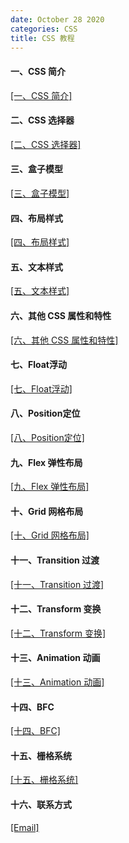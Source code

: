 ```yaml
---
date: October 28 2020
categories: CSS
title: CSS 教程
---
```


#### 一、CSS 简介

[[一、CSS 简介]](https://web-oyster.github.io/2020/10/28/CSS/Tutorial/%E4%B8%80%E3%80%81CSS%20%E7%AE%80%E4%BB%8B/)

#### 二、CSS 选择器

[[二、CSS 选择器]](https://web-oyster.github.io/2020/10/28/CSS/Tutorial/%E4%BA%8C%E3%80%81CSS%20%E9%80%89%E6%8B%A9%E5%99%A8/)

#### 三、盒子模型

[[三、盒子模型]](https://web-oyster.github.io/2020/10/28/CSS/Tutorial/%E4%B8%89%E3%80%81%E7%9B%92%E5%AD%90%E6%A8%A1%E5%9E%8B/)

#### 四、布局样式

[[四、布局样式]](https://web-oyster.github.io/2020/10/28/CSS/Tutorial/%E5%9B%9B%E3%80%81%E5%B8%83%E5%B1%80%E6%A0%B7%E5%BC%8F/)

#### 五、文本样式

[[五、文本样式]](https://web-oyster.github.io/2020/10/28/CSS/Tutorial/%E4%BA%94%E3%80%81%E6%96%87%E6%9C%AC%E6%A0%B7%E5%BC%8F/)

#### 六、其他 CSS 属性和特性

[[六、其他 CSS 属性和特性]](https://web-oyster.github.io/2020/10/28/CSS/Tutorial/%E5%85%AD%E3%80%81%E5%85%B6%E4%BB%96%20CSS%20%E5%B1%9E%E6%80%A7%E5%92%8C%E7%89%B9%E6%80%A7/)

#### 七、Float浮动

[[七、Float浮动]](https://web-oyster.github.io/2020/10/28/CSS/Tutorial/%E4%B8%83%E3%80%81Float%E6%B5%AE%E5%8A%A8/)

#### 八、Position定位

[[八、Position定位]](https://web-oyster.github.io/2020/10/28/CSS/Tutorial/%E5%85%AB%E3%80%81Position%E5%AE%9A%E4%BD%8D/)

#### 九、Flex 弹性布局

[[九、Flex 弹性布局]](https://web-oyster.github.io/2020/10/28/CSS/Tutorial/%E4%B9%9D%E3%80%81Flex%20%E5%BC%B9%E6%80%A7%E5%B8%83%E5%B1%80/)

#### 十、Grid 网格布局

[[十、Grid 网格布局]](https://web-oyster.github.io/2020/10/28/CSS/Tutorial/%E5%8D%81%E3%80%81Grid%20%E7%BD%91%E6%A0%BC%E5%B8%83%E5%B1%80/)

#### 十一、Transition 过渡

[[十一、Transition 过渡]](https://web-oyster.github.io/2020/10/28/CSS/Tutorial/%E5%8D%81%E4%B8%80%E3%80%81%E8%BF%87%E6%B8%A1/)

#### 十二、Transform 变换

[[十二、Transform 变换]](https://web-oyster.github.io/2020/10/28/CSS/Tutorial/%E5%8D%81%E4%BA%8C%E3%80%81%E5%8F%98%E6%8D%A2/)

#### 十三、Animation 动画

[[十三、Animation 动画]](https://web-oyster.github.io/2020/10/28/CSS/Tutorial/%E5%8D%81%E4%B8%89%E3%80%81%E5%8A%A8%E7%94%BB/)

#### 十四、BFC

[[十四、BFC]](https://web-oyster.github.io/2020/10/28/CSS/Tutorial/%E5%8D%81%E5%9B%9B%E3%80%81BFC/)

#### 十五、栅格系统

[[十五、栅格系统]](https://web-oyster.github.io/2020/10/28/CSS/Tutorial/%E5%8D%81%E4%BA%94%E3%80%81%E6%A0%85%E6%A0%BC%E7%B3%BB%E7%BB%9F/)

#### 十六、联系方式

[[Email]](yuanmin8888@outlook.com)
